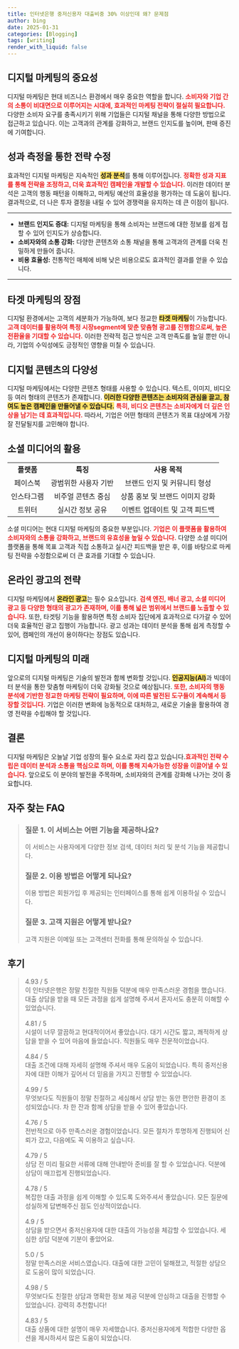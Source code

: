 ```yaml
---
title: 인터넷은행 중저신용자 대출비중 30% 이상인데 왜? 문제점
author: bing
date: 2025-01-31
categories: [Blogging]
tags: [writing]
render_with_liquid: false
---
```



<h2 id='디지털 마케팅의 중요성'>디지털 마케팅의 중요성</h2>

<p>디지털 마케팅은 현대 비즈니스 환경에서 매우 중요한 역할을 합니다. <b><span style="color: #ee2323;">소비자와 기업 간의 소통이 비대면으로 이루어지는 시대에, 효과적인 마케팅 전략이 절실히 필요합니다.</span></b> 다양한 소비자 요구를 충족시키기 위해 기업들은 디지털 채널을 통해 다양한 방법으로 접근하고 있습니다. 이는 고객과의 관계를 강화하고, 브랜드 인지도를 높이며, 판매 증진에 기여합니다.</p>

<h2 id='성과 측정을 통한 전략 수정'>성과 측정을 통한 전략 수정</h2>

<p>효과적인 디지털 마케팅은 지속적인 <b><span style="background-color: #ffe066;">성과 분석</span></b>를 통해 이루어집니다. <b><span style="color: #ee2323;">정확한 성과 지표를 통해 전략을 조정하고, 더욱 효과적인 캠페인을 개발할 수 있습니다.</span></b> 이러한 데이터 분석은 고객의 행동 패턴을 이해하고, 마케팅 예산의 효율성을 평가하는 데 도움이 됩니다. 결과적으로, 더 나은 투자 결정을 내릴 수 있어 경쟁력을 유지하는 데 큰 이점이 됩니다.</p>

<hr />

<ul>
    <li><b>브랜드 인지도 증대:</b> 디지털 마케팅을 통해 소비자는 브랜드에 대한 정보를 쉽게 접할 수 있어 인지도가 상승합니다.</li>
    <li><b>소비자와의 소통 강화:</b> 다양한 콘텐츠와 소통 채널을 통해 고객과의 관계를 더욱 친밀하게 만들어 줍니다.</li>
    <li><b>비용 효율성:</b> 전통적인 매체에 비해 낮은 비용으로도 효과적인 결과를 얻을 수 있습니다.</li>
</ul>

<hr />

<h2 id='타겟 마케팅의 장점'>타겟 마케팅의 장점</h2>

<p>디지털 환경에서는 고객의 세분화가 가능하여, 보다 정교한 <b><span style="background-color: #ffe066;">타겟 마케팅</span></b>이 가능합니다. <b><span style="color: #ee2323;">고객 데이터를 활용하여 특정 시장segment에 맞춘 맞춤형 광고를 진행함으로써, 높은 전환율을 기대할 수 있습니다.</span></b> 이러한 전략적 접근 방식은 고객 만족도를 높일 뿐만 아니라, 기업의 수익성에도 긍정적인 영향을 미칠 수 있습니다.</p>

<h2 id='디지털 콘텐츠의 다양성'>디지털 콘텐츠의 다양성</h2>

<p>디지털 마케팅에서는 다양한 콘텐츠 형태를 사용할 수 있습니다. 텍스트, 이미지, 비디오 등 여러 형태의 콘텐츠가 존재합니다. <b><span style="background-color: #ffe066;">이러한 다양한 콘텐츠는 소비자의 관심을 끌고, 참여도 높은 캠페인을 만들어낼 수 있습니다.</span></b> <b><span style="color: #ee2323;">특히, 비디오 콘텐츠는 소비자에게 더 깊은 인상을 남기는 데 효과적입니다.</span></b> 따라서, 기업은 어떤 형태의 콘텐츠가 목표 대상에게 가장 잘 전달될지를 고민해야 합니다.</p>

<h2 id='소셜 미디어의 활용'>소셜 미디어의 활용</h2>

<table>
    <tr>
        <td style="text-align: center; height: 17px;"><b>플랫폼</b></td>
        <td style="text-align: center; height: 17px;"><b>특징</b></td>
        <td style="text-align: center; height: 17px;"><b>사용 목적</b></td>
    </tr>
    <tr>
        <td style="text-align: center; height: 17px;">페이스북</td>
        <td style="text-align: center; height: 17px;">광범위한 사용자 기반</td>
        <td style="text-align: center; height: 17px;">브랜드 인지 및 커뮤니티 형성</td>
    </tr>
    <tr>
        <td style="text-align: center; height: 17px;">인스타그램</td>
        <td style="text-align: center; height: 17px;">비주얼 콘텐츠 중심</td>
        <td style="text-align: center; height: 17px;">상품 홍보 및 브랜드 이미지 강화</td>
    </tr>
    <tr>
        <td style="text-align: center; height: 17px;">트위터</td>
        <td style="text-align: center; height: 17px;">실시간 정보 공유</td>
        <td style="text-align: center; height: 17px;">이벤트 업데이트 및 고객 피드백</td>
    </tr>
</table>

<p>소셜 미디어는 현대 디지털 마케팅의 중요한 부분입니다. <b><span style="color: #ee2323;">기업은 이 플랫폼을 활용하여 소비자와의 소통을 강화하고, 브랜드의 유효성을 높일 수 있습니다.</span></b> 다양한 소셜 미디어 플랫폼을 통해 목표 고객과 직접 소통하고 실시간 피드백을 받은 후, 이를 바탕으로 마케팅 전략을 수정함으로써 더 큰 효과를 기대할 수 있습니다.</p>

<h2 id='온라인 광고의 전략'>온라인 광고의 전략</h2>

<p>디지털 마케팅에서 <b><span style="background-color: #ffe066;">온라인 광고</span></b>는 필수 요소입니다. <b><span style="color: #ee2323;">검색 엔진, 배너 광고, 소셜 미디어 광고 등 다양한 형태의 광고가 존재하며, 이를 통해 넓은 범위에서 브랜드를 노출할 수 있습니다.</span></b> 또한, 타겟팅 기능을 활용하면 특정 소비자 집단에게 효과적으로 다가갈 수 있어 더욱 효율적인 광고 집행이 가능합니다. 광고 성과는 데이터 분석을 통해 쉽게 측정할 수 있어, 캠페인의 개선이 용이하다는 장점도 있습니다.</p>

<h2 id='디지털 마케팅의 미래'>디지털 마케팅의 미래</h2>

<p>앞으로의 디지털 마케팅은 기술의 발전과 함께 변화할 것입니다. <b><span style="background-color: #ffe066;">인공지능(AI)</span></b>과 빅데이터 분석을 통한 맞춤형 마케팅이 더욱 강화될 것으로 예상됩니다. <b><span style="color: #ee2323;">또한, 소비자의 행동 분석에 기반한 정교한 마케팅 전략이 필요하며, 이에 따른 발전된 도구들이 계속해서 등장할 것입니다.</span></b> 기업은 이러한 변화에 능동적으로 대처하고, 새로운 기술을 활용하여 경영 전략을 수립해야 할 것입니다.</p>

<h2 id='결론'>결론</h2>

<p>디지털 마케팅은 오늘날 기업 성장의 필수 요소로 자리 잡고 있습니다.<b><span style="color: #ee2323;">효과적인 전략 수립은 데이터 분석과 소통을 핵심으로 하며, 이를 통해 지속가능한 성장을 이끌어낼 수 있습니다.</span></b> 앞으로도 이 분야의 발전을 주목하며, 소비자와의 관계를 강화해 나가는 것이 중요합니다.</p>


<h2 id='자주_찾는_FAQ'>자주 찾는 FAQ</h2>
<div itemscope="" itemtype="https://schema.org/FAQPage"> <blockquote> <div itemscope="" itemprop="mainEntity" itemtype="https://schema.org/Question"> <h3 itemprop="name">질문 1. 이 서비스는 어떤 기능을 제공하나요? </h3> <div itemscope="" itemprop="acceptedAnswer" itemtype="https://schema.org/Answer"> <span itemprop="text"> <p>이 서비스는 사용자에게 다양한 정보 검색, 데이터 처리 및 분석 기능을 제공합니다.</p> </span> </div> </div> <div itemscope="" itemprop="mainEntity" itemtype="https://schema.org/Question"> <h3 itemprop="name">질문 2. 이용 방법은 어떻게 되나요? </h3> <div itemscope="" itemprop="acceptedAnswer" itemtype="https://schema.org/Answer"> <span itemprop="text"> <p>이용 방법은 회원가입 후 제공되는 인터페이스를 통해 쉽게 이용하실 수 있습니다.</p> </span> </div> </div> <div itemscope="" itemprop="mainEntity" itemtype="https://schema.org/Question"> <h3 itemprop="name">질문 3. 고객 지원은 어떻게 받나요?</h3> <div itemscope="" itemprop="acceptedAnswer" itemtype="https://schema.org/Answer"> <span itemprop="text"> <p>고객 지원은 이메일 또는 고객센터 전화를 통해 문의하실 수 있습니다.</p> </span> </div> </div> </blockquote> </div>
<h2 id='후기'>후기</h2>
<div itemscope itemtype="https://schema.org/Product">
  <blockquote>
  <div itemprop="review" itemscope itemtype="https://schema.org/Review">
      <div itemprop="reviewRating" itemscope itemtype="https://schema.org/Rating"> <span itemprop="ratingValue">4.93</span> / <span itemprop="bestRating">5</span> </div>
      <span itemprop="reviewBody">이 인터넷은행은 정말 친절한 직원들 덕분에 매우 만족스러운 경험을 했습니다. 대출 상담을 받을 때 모든 과정을 쉽게 설명해 주셔서 혼자서도 충분히 이해할 수 있었습니다.</span>
  </div>
  <br>
  <div itemprop="review" itemscope itemtype="https://schema.org/Review">
      <div itemprop="reviewRating" itemscope itemtype="https://schema.org/Rating"> <span itemprop="ratingValue">4.81</span> / <span itemprop="bestRating">5</span> </div>
      <span itemprop="reviewBody">시설이 너무 깔끔하고 현대적이어서 좋았습니다. 대기 시간도 짧고, 쾌적하게 상담을 받을 수 있어 마음에 들었습니다. 직원들도 매우 전문적이었습니다.</span>
  </div>
  <br>
  <div itemprop="review" itemscope itemtype="https://schema.org/Review">
      <div itemprop="reviewRating" itemscope itemtype="https://schema.org/Rating"> <span itemprop="ratingValue">4.84</span> / <span itemprop="bestRating">5</span> </div>
      <span itemprop="reviewBody">대출 조건에 대해 자세히 설명해 주셔서 매우 도움이 되었습니다. 특히 중저신용자에 대한 이해가 깊어서 더 믿음을 가지고 진행할 수 있었습니다.</span>
  </div>
  <br>
  <div itemprop="review" itemscope itemtype="https://schema.org/Review">
      <div itemprop="reviewRating" itemscope itemtype="https://schema.org/Rating"> <span itemprop="ratingValue">4.99</span> / <span itemprop="bestRating">5</span> </div>
      <span itemprop="reviewBody">무엇보다도 직원들이 정말 친절하고 세심해서 상담 받는 동안 편안한 환경이 조성되었습니다. 차 한 잔과 함께 상담을 받을 수 있어 좋았습니다.</span>
  </div>
  <br>
  <div itemprop="review" itemscope itemtype="https://schema.org/Review">
      <div itemprop="reviewRating" itemscope itemtype="https://schema.org/Rating"> <span itemprop="ratingValue">4.76</span> / <span itemprop="bestRating">5</span> </div>
      <span itemprop="reviewBody">전반적으로 아주 만족스러운 경험이었습니다. 모든 절차가 투명하게 진행되어 신뢰가 갔고, 다음에도 꼭 이용하고 싶습니다.</span>
  </div>
  <br>
  <div itemprop="review" itemscope itemtype="https://schema.org/Review">
      <div itemprop="reviewRating" itemscope itemtype="https://schema.org/Rating"> <span itemprop="ratingValue">4.79</span> / <span itemprop="bestRating">5</span> </div>
      <span itemprop="reviewBody">상담 전 미리 필요한 서류에 대해 안내받아 준비를 잘 할 수 있었습니다. 덕분에 상담이 매끄럽게 진행되었습니다.</span>
  </div>
  <br>
  <div itemprop="review" itemscope itemtype="https://schema.org/Review">
      <div itemprop="reviewRating" itemscope itemtype="https://schema.org/Rating"> <span itemprop="ratingValue">4.78</span> / <span itemprop="bestRating">5</span> </div>
      <span itemprop="reviewBody">복잡한 대출 과정을 쉽게 이해할 수 있도록 도와주셔서 좋았습니다. 모든 질문에 성실하게 답변해주신 점도 인상적이었습니다.</span>
  </div>
  <br>
  <div itemprop="review" itemscope itemtype="https://schema.org/Review">
      <div itemprop="reviewRating" itemscope itemtype="https://schema.org/Rating"> <span itemprop="ratingValue">4.9</span> / <span itemprop="bestRating">5</span> </div>
      <span itemprop="reviewBody">상담을 받으면서 중저신용자에 대한 대출의 가능성을 체감할 수 있었습니다. 세심한 상담 덕분에 기분이 좋았어요.</span>
  </div>
  <br>
  <div itemprop="review" itemscope itemtype="https://schema.org/Review">
      <div itemprop="reviewRating" itemscope itemtype="https://schema.org/Rating"> <span itemprop="ratingValue">5.0</span> / <span itemprop="bestRating">5</span> </div>
      <span itemprop="reviewBody">정말 만족스러운 서비스였습니다. 대출에 대한 고민이 덜해졌고, 적절한 상담으로 도움이 많이 되었습니다.</span>
  </div>
  <br>
  <div itemprop="review" itemscope itemtype="https://schema.org/Review">
      <div itemprop="reviewRating" itemscope itemtype="https://schema.org/Rating"> <span itemprop="ratingValue">4.98</span> / <span itemprop="bestRating">5</span> </div>
      <span itemprop="reviewBody">무엇보다도 친절한 상담과 명확한 정보 제공 덕분에 안심하고 대출을 진행할 수 있었습니다. 강력히 추천합니다!</span>
  </div>
  <br>
  <div itemprop="review" itemscope itemtype="https://schema.org/Review">
      <div itemprop="reviewRating" itemscope itemtype="https://schema.org/Rating"> <span itemprop="ratingValue">4.83</span> / <span itemprop="bestRating">5</span> </div>
      <span itemprop="reviewBody">대출 상품에 대한 설명이 매우 자세했습니다. 중저신용자에게 적합한 다양한 옵션을 제시하셔서 많은 도움이 되었습니다.</span>
  </div>
  </blockquote>
</div>
